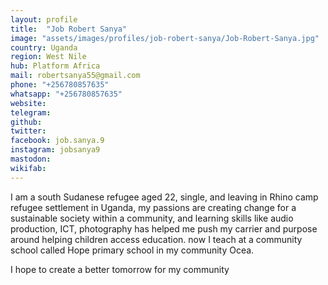 ```yaml
---
layout: profile
title:  "Job Robert Sanya"
image: "assets/images/profiles/job-robert-sanya/Job-Robert-Sanya.jpg"
country: Uganda
region: West Nile
hub: Platform Africa
mail: robertsanya55@gmail.com
phone: "+256780857635"
whatsapp: "+256780857635"
website: 
telegram: 
github: 
twitter: 
facebook: job.sanya.9
instagram: jobsanya9
mastodon: 
wikifab:
---
```

I am a south Sudanese refugee aged 22, single, and leaving in Rhino camp refugee settlement in Uganda, my passions are creating change for a sustainable society within a community, and learning skills like audio production, ICT, photography has helped me push my carrier and purpose around helping children access education. now I teach at a community school called Hope primary school in my community Ocea.

I hope to create a better tomorrow for my community